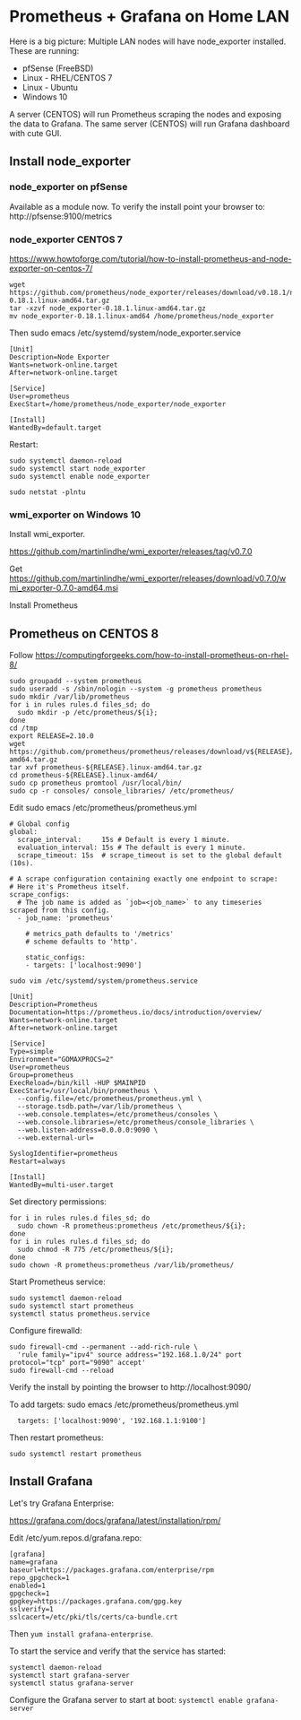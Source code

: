 # Prometheus + Grafana on Home LAN

Here is a big picture:
Multiple LAN nodes will have node_exporter installed.  These are running:

* pfSense (FreeBSD)
* Linux - RHEL/CENTOS 7
* Linux - Ubuntu
* Windows 10

A server (CENTOS) will run Prometheus scraping the nodes and exposing the data
to Grafana. The same server (CENTOS) will run Grafana dashboard with cute GUI.

## Install node_exporter

### node_exporter on pfSense

Available as a module now. To verify the install point your browser to:
http://pfsense:9100/metrics

### node_exporter CENTOS 7

https://www.howtoforge.com/tutorial/how-to-install-prometheus-and-node-exporter-on-centos-7/

```
wget https://github.com/prometheus/node_exporter/releases/download/v0.18.1/node_exporter-0.18.1.linux-amd64.tar.gz
tar -xzvf node_exporter-0.18.1.linux-amd64.tar.gz
mv node_exporter-0.18.1.linux-amd64 /home/prometheus/node_exporter
```

Then sudo emacs /etc/systemd/system/node_exporter.service

```
[Unit]
Description=Node Exporter
Wants=network-online.target
After=network-online.target

[Service]
User=prometheus
ExecStart=/home/prometheus/node_exporter/node_exporter

[Install]
WantedBy=default.target
```

Restart:
```
sudo systemctl daemon-reload
sudo systemctl start node_exporter
sudo systemctl enable node_exporter

sudo netstat -plntu
```

### wmi_exporter on Windows 10

Install wmi_exporter.

https://github.com/martinlindhe/wmi_exporter/releases/tag/v0.7.0

Get https://github.com/martinlindhe/wmi_exporter/releases/download/v0.7.0/wmi_exporter-0.7.0-amd64.msi

Install Prometheus

## Prometheus on CENTOS 8

Follow https://computingforgeeks.com/how-to-install-prometheus-on-rhel-8/

```
sudo groupadd --system prometheus
sudo useradd -s /sbin/nologin --system -g prometheus prometheus
sudo mkdir /var/lib/prometheus
for i in rules rules.d files_sd; do
  sudo mkdir -p /etc/prometheus/${i};
done
cd /tmp
export RELEASE=2.10.0
wget https://github.com/prometheus/prometheus/releases/download/v${RELEASE}/prometheus-${RELEASE}.linux-amd64.tar.gz
tar xvf prometheus-${RELEASE}.linux-amd64.tar.gz
cd prometheus-${RELEASE}.linux-amd64/
sudo cp prometheus promtool /usr/local/bin/
sudo cp -r consoles/ console_libraries/ /etc/prometheus/
```

Edit sudo emacs /etc/prometheus/prometheus.yml

```
# Global config
global:
  scrape_interval:     15s # Default is every 1 minute.
  evaluation_interval: 15s # The default is every 1 minute.
  scrape_timeout: 15s  # scrape_timeout is set to the global default (10s).

# A scrape configuration containing exactly one endpoint to scrape:
# Here it's Prometheus itself.
scrape_configs:
  # The job name is added as `job=<job_name>` to any timeseries scraped from this config.
  - job_name: 'prometheus'

    # metrics_path defaults to '/metrics'
    # scheme defaults to 'http'.

    static_configs:
    - targets: ['localhost:9090']

sudo vim /etc/systemd/system/prometheus.service

[Unit]
Description=Prometheus
Documentation=https://prometheus.io/docs/introduction/overview/
Wants=network-online.target
After=network-online.target

[Service]
Type=simple
Environment="GOMAXPROCS=2"
User=prometheus
Group=prometheus
ExecReload=/bin/kill -HUP $MAINPID
ExecStart=/usr/local/bin/prometheus \
  --config.file=/etc/prometheus/prometheus.yml \
  --storage.tsdb.path=/var/lib/prometheus \
  --web.console.templates=/etc/prometheus/consoles \
  --web.console.libraries=/etc/prometheus/console_libraries \
  --web.listen-address=0.0.0.0:9090 \
  --web.external-url=

SyslogIdentifier=prometheus
Restart=always

[Install]
WantedBy=multi-user.target
```

Set directory permissions:

```
for i in rules rules.d files_sd; do
  sudo chown -R prometheus:prometheus /etc/prometheus/${i};
done
for i in rules rules.d files_sd; do
  sudo chmod -R 775 /etc/prometheus/${i};
done
sudo chown -R prometheus:prometheus /var/lib/prometheus/
```

Start Prometheus service:

```
sudo systemctl daemon-reload
sudo systemctl start prometheus
systemctl status prometheus.service
```

Configure firewalld:

```
sudo firewall-cmd --permanent --add-rich-rule \
  'rule family="ipv4" source address="192.168.1.0/24" port protocol="tcp" port="9090" accept'
sudo firewall-cmd --reload
```

Verify the install by pointing the browser to http://localhost:9090/

To add targets: sudo emacs /etc/prometheus/prometheus.yml

```
  targets: ['localhost:9090', '192.168.1.1:9100']
```
Then restart prometheus:

```
sudo systemctl restart prometheus
```

## Install Grafana

Let's try Grafana Enterprise:

https://grafana.com/docs/grafana/latest/installation/rpm/

Edit /etc/yum.repos.d/grafana.repo:

```
[grafana]
name=grafana
baseurl=https://packages.grafana.com/enterprise/rpm
repo_gpgcheck=1
enabled=1
gpgcheck=1
gpgkey=https://packages.grafana.com/gpg.key
sslverify=1
sslcacert=/etc/pki/tls/certs/ca-bundle.crt
```

Then `yum install grafana-enterprise`.

To start the service and verify that the service has started:

```
systemctl daemon-reload
systemctl start grafana-server
systemctl status grafana-server
```

Configure the Grafana server to start at boot: `systemctl enable grafana-server`

